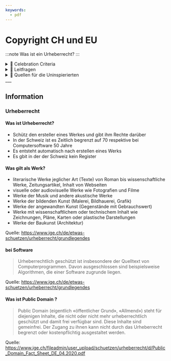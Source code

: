 ```yaml
---
keywords:
  - pdf
---
```

# Copyright CH und EU
:::note
Was ist ein Urheberrecht?
:::

<details>
  <summary> 🎉 Celebration Criteria</summary>

**Wählt Software für die Einhaltung von Datenschutz und Datensicherheit aufgrund der Lizenzmodelle aus.**

Kennt verschiedene Lizenzmodelle (z.B. für Software, Texte, Bilder).

</details>


<details>
  <summary> 🤔 Leitfragen </summary>
- Was ist Unter dem Urheberrecht geschütz?
- Was ist ein Urheber?
- Wie geht das mit KI weiter?
- Wie kann ich meine Werke Schützen?
- Was ist ein Werk?
- Welche Institutionen gibt es in der Schweiz die einen Unterstützen können?
- Ist Code Urheberrecht geschütz und wen ja wie?
- Wie kann man sich bei einer Verletzung wären?
- Wie sieht das z.b. mit dem Recht am Eigenbild aus?
- Was gibt es für möglichkeiten seine Werke als Geschütz zu kennzeichnen?
- etc.

</details>

<details>
  <summary> 🤫 Quellen für die Uninspierierten</summary>

- [**IGE:** Urheberrecht – was ist das?](https://www.ige.ch/de/etwas-schuetzen/urheberrecht/grundlegendes)

- [**IGE:** Wie darf ich eine Fotografie nutzen?](https://www.ige.ch/de/etwas-schuetzen/urheberrecht/ein-werk-nutzen/fotografienschutz)

- [**Creative Commons:** Was ist Creative Commons?](http://www.creativecommons.ch/wie-funktionierts/)

</details>
___

## Information

### Urheberrecht
#### Was ist Urheberrecht?

- Schütz den ersteller eines Werkes und gibt ihm Rechte darüber
- In der Schweiz ist es Zeitlich begrenzt auf 70 respektive bei Computersoftware 50 Jahre
- Es entsteht automatisch nach erstellen eines Werks
- Es gbit in der der Schweiz kein Register

#### Was gilt als Werk?

- literarische Werke jeglicher Art (Texte) von Roman bis wissenschaftliche Werke, Zeitungsartikel, Inhalt von Webseiten
- visuelle oder audiovisuelle Werke wie Fotografien und Filme
- Werke der Musik und andere akustische Werke
- Werke der bildenden Kunst (Malerei, Bildhauerei, Grafik)
- Werke der angewandten Kunst (Gegenstände mit Gebrauchswert)
- Werke mit wissenschaftlichem oder technischem Inhalt wie Zeichnungen, Pläne, Karten oder plastische Darstellungen
- Werke der Baukunst (Architektur)
 
 Quelle: https://www.ige.ch/de/etwas-schuetzen/urheberrecht/grundlegendes

#### bei Software 

> Urheberrechtlich geschützt ist insbesondere der Quelltext von Computerprogrammen. Davon ausgeschlossen sind beispielsweise Algorithmen, die einer Software zugrunde liegen.

Quelle: https://www.ige.ch/de/etwas-schuetzen/urheberrecht/grundlegendes

####  Was ist Public Domain ?
> Public Domain (eigentlich «öffentlicher Grund», «Allmend») steht für diejenigen Inhalte, die nicht oder nicht mehr urheberrechtlich geschützt und damit frei verfügbar sind. Diese Inhalte sind gemeinfrei.
> Der Zugang zu ihnen kann nicht durch das Urheberrecht begrenzt oder kostenpflichtig ausgestaltet werden.

Quelle: https://www.ige.ch/fileadmin/user_upload/schuetzen/urheberrecht/d/Public_Domain_Fact_Sheet_DE_04.2020.pdf





